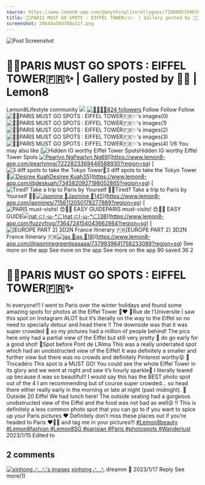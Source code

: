 ```yaml
---
source: https://www.lemon8-app.com/@anythingliterallygoes/7188805394670846465?region=sg
title: 🥐🥐PARIS MUST GO SPOTS : EIFFEL TOWER🇫🇷✨ | Gallery posted by 🤍🍋 | Lemon8
screenshot: 20b44a58d708a31f.png
---
```



![Post Screenshot](20b44a58d708a31f.png)
# 🥐🥐PARIS MUST GO SPOTS : EIFFEL TOWER🇫🇷✨ | Gallery posted by 🤍🍋 | Lemon8
[](https://www.lemon8-app.com/feed/foryou?region=sg)
Lemon8Lifestyle community
[](https://www.lemon8-app.com/search/sug?region=sg)![](https://lemon8.onelink.me/FMQw?pid=website_direct&af_force_dp=false&af_dp=snssdk2657%3A%2F%2Farticle_detail_page%3Fgroup_id%3D7188805394670846465%26pid%3Dwebsite_direct&retargeting=true&ab_version=73512074&af_web_dp=https%3A%2F%2Fplay.google.com%2Fstore%2Fapps%2Fdetails%3Fid%3Dcom.bd.nproject&amp_extra=%7B%22seo_page_id%22%3A%2214368082482656652%22%2C%22traffic_type%22%3A%22website_direct%22%2C%22web_id%22%3A%227481735117564610055%22%2C%22enter_position%22%3A%22smart_banner%22%2C%22enter_page_id%22%3A%227188805394670846465%22%2C%22enter_page_type%22%3A%22article%22%7D)
[![🤍🍋](https://p16-lemon8-sign-sg.tiktokcdn.com/user-avatar-alisg/7d9a151ddbcb8fd34dfa05cd675b7b93~tplv-sdweummd6v-shrink:120:0:q75.webp?lk3s=66c60501&source=feed_user&x-expires=1744588800&x-signature=k9V%2FreKQEFgeemdJjw6lSo28sY8%3D)](https://www.lemon8-app.com/@anythingliterallygoes?region=sg)[🤍🍋824 followers](https://www.lemon8-app.com/@anythingliterallygoes?region=sg)
Follow
Follow
Follow
![🥐🥐PARIS MUST GO SPOTS : EIFFEL TOWER🇫🇷✨'s images\(0\)](https://p16-lemon8-sign-sg.tiktokcdn.com/tos-alisg-v-a3e477-sg/1c34774df17745d48226c4769bf3e4ee~tplv-sdweummd6v-wap-logo-v1:QGFueXRoaW5nbGl0ZXJhbGx5Z29lcw==:1080:0.webp?lk3s=66c60501&source=wap_large_logo_image&x-expires=1744588800&x-signature=AvXCBHOAkfbgj6TINZEENjzbaog%3D)
![🥐🥐PARIS MUST GO SPOTS : EIFFEL TOWER🇫🇷✨'s images\(1\)](https://p16-lemon8-sign-sg.tiktokcdn.com/tos-alisg-v-a3e477-sg/af0a8c67f642416baf8347d5ddee1b59~tplv-sdweummd6v-wap-logo-v1:QGFueXRoaW5nbGl0ZXJhbGx5Z29lcw==:1080:0.webp?lk3s=66c60501&source=wap_large_logo_image&x-expires=1744588800&x-signature=OSTnl4jVtLnnMLtev%2BBOViq%2FEZw%3D)
![🥐🥐PARIS MUST GO SPOTS : EIFFEL TOWER🇫🇷✨'s images\(2\)](https://p16-lemon8-sign-sg.tiktokcdn.com/tos-alisg-v-a3e477-sg/d9c13cf0c2c24e1a9f53548639359584~tplv-sdweummd6v-wap-logo-v1:QGFueXRoaW5nbGl0ZXJhbGx5Z29lcw==:1080:0.webp?lk3s=66c60501&source=wap_large_logo_image&x-expires=1744588800&x-signature=sN4KFxU26PLpN75MZxbae8rZdUU%3D)
![🥐🥐PARIS MUST GO SPOTS : EIFFEL TOWER🇫🇷✨'s images\(3\)](https://p16-lemon8-sign-sg.tiktokcdn.com/tos-alisg-v-a3e477-sg/787b375bf8364bf6b4e01f7485a62f5e~tplv-sdweummd6v-wap-logo-v1:QGFueXRoaW5nbGl0ZXJhbGx5Z29lcw==:1080:0.webp?lk3s=66c60501&source=wap_large_logo_image&x-expires=1744588800&x-signature=cH7a99EW0qK1WIrlfLgP7MzTwCE%3D)
![🥐🥐PARIS MUST GO SPOTS : EIFFEL TOWER🇫🇷✨'s images\(4\)](https://p16-lemon8-sign-sg.tiktokcdn.com/tos-alisg-v-a3e477-sg/273c4c973f4b48e084123cdd77937873~tplv-sdweummd6v-wap-logo-v1:QGFueXRoaW5nbGl0ZXJhbGx5Z29lcw==:1080:0.webp?lk3s=66c60501&source=wap_large_logo_image&x-expires=1744588800&x-signature=PMTrada0zQtLrza7AFO%2FXrAVxsk%3D)
1/6
You may also like
[![Hidden IG worthy Eiffel Tower Spots ](https://p16-lemon8-sign-sg.tiktokcdn.com/tos-alisg-v-a3e477-sg/16b3811f76a14fe3a5adf5d9254cfe09~tplv-sdweummd6v-shrink:640:0:q50.webp?lk3s=66c60501&source=seo_middle_feed_list&x-expires=1773532800&x-signature=dWXuPc8yiEJVz37WRAQym0mzEqc%3D)Hidden IG worthy Eiffel Tower Spots [![Pearlyn Ng](https://p16-lemon8-sign-sg.tiktokcdn.com/user-avatar-alisg/4e4d696b5c2d63b1ec707bbc6fea26e1~tplv-sdweummd6v-shrink:120:0:q75.jpeg?lk3s=66c60501&source=feed_user&x-expires=1744588800&x-signature=WCDMp%2BAKG6Wg9igdHHSUzYA3wXI%3D)Pearlyn Ng69](https://www.lemon8-app.com/pearlynng?region=sg)](https://www.lemon8-app.com/pearlynng/7222823369446588930?region=sg)
[![3 diff spots to take the Tokyo Tower🗼](https://p16-lemon8-sign-sg.tiktokcdn.com/tos-alisg-v-a3e477-sg/oAbgYEcxEhweFzQy2PTCBkQXMiIrEAixADAfvB~tplv-sdweummd6v-shrink:640:0:q50.webp?lk3s=66c60501&source=seo_middle_feed_list&x-expires=1773532800&x-signature=q5dpGgol7HI0JI%2FI7j5i1%2B%2FO8g4%3D)3 diff spots to take the Tokyo Tower🗼[![Desiree Kuah](https://p16-lemon8-sign-sg.tiktokcdn.com/user-avatar-alisg/7fdc270cfd4045e763cff3c6be3fab32~tplv-sdweummd6v-shrink:120:0:q75.jpeg?lk3s=66c60501&source=feed_user&x-expires=1744588800&x-signature=2gmY%2FzLSnmfd%2FRzJNggXtVpnDp4%3D)Desiree Kuah35](https://www.lemon8-app.com/@deskuah?region=sg)](https://www.lemon8-app.com/@deskuah/7345820927198052865?region=sg)
[![Tired? Take a trip to Paris by Yourself 🤝🤡](https://p16-lemon8-sign-sg.tiktokcdn.com/tos-alisg-v-a3e477-sg/effe775470a7476eb895bb8253ef25b0~tplv-sdweummd6v-shrink:640:0:q50.webp?lk3s=66c60501&source=seo_middle_feed_list&x-expires=1773532800&x-signature=kpBekWdxIGyEhzqVe2Ai%2BBjl30E%3D)Tired? Take a trip to Paris by Yourself 🤝🤡[![Jasmine 🧿](https://p16-lemon8-sign-sg.tiktokcdn.com/user-avatar-alisg/d76d12d9d0bae28621251f788e864bd5~tplv-sdweummd6v-shrink:120:0:q75.jpeg?lk3s=66c60501&source=feed_user&x-expires=1744588800&x-signature=V8F1HokHjv7WrLNmeghJd%2Bx3nY8%3D)Jasmine 🧿145](https://www.lemon8-app.com/jasmines?region=sg)](https://www.lemon8-app.com/jasmines/7156112050178277889?region=sg)
[![PARIS must-visits! 😍📌✨ EASY GUIDE](https://p16-lemon8-sign-sg.tiktokcdn.com/tos-alisg-v-a3e477-sg/oAAbE9VEkAZiAABTTgAw4txszYwP0PdiABIjA~tplv-sdweummd6v-shrink:640:0:q50.webp?lk3s=66c60501&source=seo_middle_feed_list&x-expires=1773532800&x-signature=l%2B2O4ncdd94bW%2BDi2Ps8iYUwats%3D)PARIS must-visits! 😍📌✨ EASY GUIDE[![nat ⊂\(･ω･*⊂\)](https://p16-lemon8-sign-sg.tiktokcdn.com/user-avatar-alisg/3b62e4df79c5bcb21ed242655b1c5c0a~tplv-sdweummd6v-shrink:120:0:q75.jpeg?lk3s=66c60501&source=feed_user&x-expires=1744588800&x-signature=Bi9QAGukp0jxMCNanp%2FE%2Bj8Q7qk%3D)nat ⊂(･ω･*⊂)38](https://www.lemon8-app.com/fuzzyfrog?region=sg)](https://www.lemon8-app.com/fuzzyfrog/7364724154043662864?region=sg)
[![\[EUROPE PART 2\] 3D2N France Itinerary 🇫🇷](https://p16-lemon8-sign-sg.tiktokcdn.com/tos-alisg-v-a3e477-sg/ogN52AOkZbGo0Y62B4PviKBIAABivmCqFQArE~tplv-sdweummd6v-shrink:640:0:q50.webp?lk3s=66c60501&source=seo_middle_feed_list&x-expires=1773532800&x-signature=jHOR8%2FCx4u54bp48dbrKp3OY4uM%3D)[EUROPE PART 2] 3D2N France Itinerary 🇫🇷[![jas 🌸](https://p16-lemon8-sign-sg.tiktokcdn.com/user-avatar-alisg/f3599d782f38c79c497659ac1e996605~tplv-sdweummd6v-shrink:120:0:q75.jpeg?lk3s=66c60501&source=feed_user&x-expires=1744588800&x-signature=alX1mlN3s5honl7pRt%2FXEqmHIGU%3D)jas 🌸18](https://www.lemon8-app.com/@jasminegreenteaaaaa?region=sg)](https://www.lemon8-app.com/@jasminegreenteaaaaa/7379939841758233089?region=sg)
See more on the app
See more on the app
See more on the app
90 saved
36
2
# 🥐🥐PARIS MUST GO SPOTS : EIFFEL TOWER🇫🇷✨
hi everyone!!! I went to Paris over the winter holidays and found some amazing spots for photos at the Eiffel Tower 🤭❤️
📍Rue de l'Universite
I saw this spot on Instagram ALOT but it’s literally on the way to the Eiffel so no need to specially detour and head there !! The downside was that it was super crowded 🥲 so my pictures had a million of people behind! 
The pics here only had a partial view of the Eiffel but still very pretty 🥰 do go early for a good shot!
📍Spot before Pont de L’Alma
This was a really underrated spot which had an unobstructed view of the Eiffel! It was definitely a smaller and further view but there was no crowds and definitely Pinterest worthy😜
📍Trocadéro 
This spot is a MUST GO! You could see the whole Eiffel Tower in its glory and we went at night and saw it’s hourly sparkle🥺 I literally teared up because it was so beautiful!! I would say this has the BEST photo spot out of the 4 I am recommending but of course super crowded… so head there either really early in the morning or late at night (past midnight). 
📍Outside 20 Eiffel 
We had lunch here! The outside seating had a gorgeous unobstructed view of the Eiffel and the food was not bad as well😜 !! This is definitely a less common photo spot that you can go to if you want to spice up your Paris pictures ❤️
Definitely don’t miss these places out if you’re headed to Paris ❤️🫶🏻 and tag me in your pictures!!!
[#Lemon8beauty ](https://www.lemon8-app.com/topic/7141045860967694341?region=sg)[#Lemon8fashion ](https://www.lemon8-app.com/topic/7197810868036878341?region=sg)[#Lemon8SG ](https://www.lemon8-app.com/topic/7072348837645451266?region=sg)[#parisian ](https://www.lemon8-app.com/topic/7215540788083507205?region=sg)[#Paris ](https://www.lemon8-app.com/topic/7199953620581695493?region=sg)[#photospots ](https://www.lemon8-app.com/topic/7082608951505862657?region=sg)[#Wanderlust ](https://www.lemon8-app.com/topic/7078493011478380546?region=sg)
2023/1/15 Edited to
## 2 comments
[![xinhong ₍ᐢ. .ᐢ₎'s images](https://p16-lemon8-sign-sg.tiktokcdn.com/user-avatar-alisg/12edbd3a28c372dd8ab10780f23dedb1~tplv-sdweummd6v-shrink:1200:0:q75.webp?lk3s=d32e6450&source=ui_avatar&x-expires=1744588800&x-signature=sK3ST%2FYxZOr3vZ5Zbg1b9Arai%2F0%3D)](https://www.lemon8-app.com/@xinhxng?region=sg)
[xinhong ₍ᐢ. .ᐢ₎](https://www.lemon8-app.com/@xinhxng?region=sg)
dreamm 🤩
2023/1/17
Reply
See more(1)
#